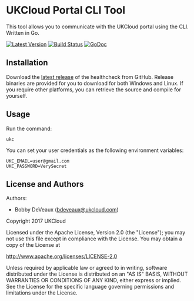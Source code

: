 # UKCloud Portal CLI Tool

This tool allows you to communicate with the UKCloud portal using the CLI. Written in Go.

[![Latest Version](http://img.shields.io/github/release/UKCloud/ukcloud-portal-cli.svg?style=flat-square)](https://github.com/UKCloud/ukcloud-portal-cli/releases)
[![Build Status](https://api.travis-ci.org/UKCloud/ukcloud-portal-cli.svg?branch=master)](https://travis-ci.org/UKCloud/ukcloud-portal-cli)
[![GoDoc](https://godoc.org/github.com/UKCloud/ukcloud-portal-cli?status.svg)](https://godoc.org/github.com/UKCloud/ukcloud-portal-cli)

## Installation
Download the [latest release](https://github.com/UKCloud/ukcloud-portal-cli/releases) of the healthcheck from GitHub. Release binaries are provided for you to download for both Windows and Linux. If you require other platforms, you can retrieve the source and compile for yourself.

## Usage
Run the command:
```
ukc
```

You can set your user credentials as the following environment variables:
```
UKC_EMAIL=user@gmail.com
UKC_PASSWORD=VerySecret
```


License and Authors
-------------------
Authors:
  * Bobby DeVeaux (bdeveaux@ukcloud.com)

Copyright 2017 UKCloud

Licensed under the Apache License, Version 2.0 (the "License"); you may not use this file except in compliance with the License. You may obtain a copy of the License at

http://www.apache.org/licenses/LICENSE-2.0

Unless required by applicable law or agreed to in writing, software distributed under the License is distributed on an "AS IS" BASIS, WITHOUT WARRANTIES OR CONDITIONS OF ANY KIND, either express or implied. See the License for the specific language governing permissions and limitations under the License.